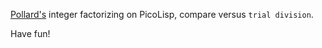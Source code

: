 [Pollard's](https://en.wikipedia.org/wiki/Pollard%27s_rho_algorithm) integer factorizing on PicoLisp, compare versus `trial division`.

Have fun!
